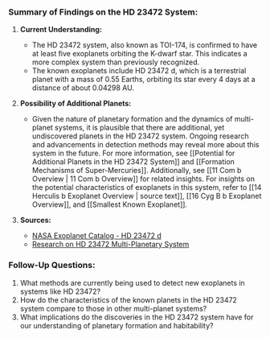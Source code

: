 ### Summary of Findings on the HD 23472 System:

1. **Current Understanding:**
   - The HD 23472 system, also known as TOI-174, is confirmed to have at least five exoplanets orbiting the K-dwarf star. This indicates a more complex system than previously recognized.
   - The known exoplanets include HD 23472 d, which is a terrestrial planet with a mass of 0.55 Earths, orbiting its star every 4 days at a distance of about 0.04298 AU.

2. **Possibility of Additional Planets:**
   - Given the nature of planetary formation and the dynamics of multi-planet systems, it is plausible that there are additional, yet undiscovered planets in the HD 23472 system. Ongoing research and advancements in detection methods may reveal more about this system in the future. For more information, see [[Potential for Additional Planets in the HD 23472 System]] and [[Formation Mechanisms of Super-Mercuries]]. Additionally, see [[11 Com b Overview | 11 Com b Overview]] for related insights. For insights on the potential characteristics of exoplanets in this system, refer to [[14 Herculis b Exoplanet Overview | source text]], [[16 Cyg B b Exoplanet Overview]], and [[Smallest Known Exoplanet]].

3. **Sources:**
   - [NASA Exoplanet Catalog - HD 23472 d](https://science.nasa.gov/exoplanet-catalog/hd-23472-d/)
   - [Research on HD 23472 Multi-Planetary System](https://search.library.northwestern.edu/discovery/fulldisplay?docid=cdi_unpaywall_primary_10_1051_0004_6361_202244293&context=PC&vid=01NWU_INST:TRANNEW&lang=en&adaptor=Primo%20Central&tab=Everything&query=null%2C%2C11%2CAND&facet=citedby%2Cexact%2Ccdi_FETCH-LOGICAL-a348t-a4bc42ceb5556ef004932601984a2961e0cd42747cb2ff405ce2a699b48e7d433&offset=0)

### Follow-Up Questions:
1. What methods are currently being used to detect new exoplanets in systems like HD 23472?
2. How do the characteristics of the known planets in the HD 23472 system compare to those in other multi-planet systems?
3. What implications do the discoveries in the HD 23472 system have for our understanding of planetary formation and habitability?